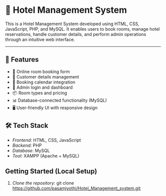 ﻿
# 🏨 Hotel Management System

This is a Hotel Management System developed using HTML, CSS, JavaScript, PHP, and MySQL. It enables users to book rooms, manage hotel reservations, handle customer details, and perform admin operations through an intuitive web interface.

---

## 📌 Features

- 🧾 Online room booking form
- 🧍 Customer details management
- 📅 Booking calendar integration
- 🔐 Admin login and dashboard
- 📦 Room types and pricing
- 📊 Database-connected functionality (MySQL)
- 🖥 User-friendly UI with responsive design


## 🛠 Tech Stack

- *Frontend*: HTML, CSS, JavaScript
- *Backend*: PHP
- *Database*: MySQL
- *Tool*: XAMPP (Apache + MySQL)


## Getting Started (Local Setup)

1. *Clone the repository*:
   git clone https://github.com/pasamjyothi/Hotel_Management_system.git

